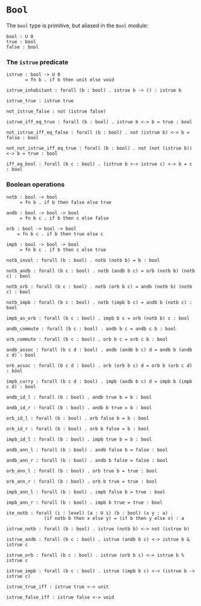 # `Bool`

The `bool` type is primitive, but aliased in the `Bool` module:

    bool : U 0
    true : bool
    false : bool


### The `istrue` predicate

    istrue : bool -> U 0
           = fn b . if b then unit else void

    istrue_inhabitant : forall (b : bool) . istrue b -> () : istrue b

    istrue_true : istrue true

    not_istrue_false : not (istrue false)

    istrue_iff_eq_true : forall (b : bool) . istrue b <-> b = true : bool

    not_istrue_iff_eq_false : forall (b : bool) . not (istrue b) <-> b = false : bool

    not_not_istrue_iff_eq_true : forall (b : bool) . not (not (istrue b)) <-> b = true : bool

    iff_eq_bool : forall (b c : bool) . (istrue b <-> istrue c) <-> b = c : bool


### Boolean operations

    notb : bool -> bool
         = fn b . if b then false else true

    andb : bool -> bool -> bool
         = fn b c . if b then c else false

    orb : bool -> bool -> bool
        = fn b c . if b then true else c

    impb : bool -> bool -> bool
         = fn b c . if b then c else true

    notb_invol : forall (b : bool) . notb (notb b) = b : bool

    notb_andb : forall (b c : bool) . notb (andb b c) = orb (notb b) (notb c) : bool

    notb_orb : forall (b c : bool) . notb (orb b c) = andb (notb b) (notb c) : bool

    notb_impb : forall (b c : bool) . notb (impb b c) = andb b (notb c) : bool

    impb_as_orb : forall (b c : bool) . impb b c = orb (notb b) c : bool

    andb_commute : forall (b c : bool) . andb b c = andb c b : bool

    orb_commute : forall (b c : bool) . orb b c = orb c b : bool

    andb_assoc : forall (b c d : bool) . andb (andb b c) d = andb b (andb c d) : bool

    orb_assoc : forall (b c d : bool) . orb (orb b c) d = orb b (orb c d) : bool

    impb_curry : forall (b c d : bool) . impb (andb b c) d = impb b (impb c d) : bool

    andb_id_l : forall (b : bool) . andb true b = b : bool

    andb_id_r : forall (b : bool) . andb b true = b : bool

    orb_id_l : forall (b : bool) . orb false b = b : bool

    orb_id_r : forall (b : bool) . orb b false = b : bool

    impb_id_l : forall (b : bool) . impb true b = b : bool

    andb_ann_l : forall (b : bool) . andb false b = false : bool

    andb_ann_r : forall (b : bool) . andb b false = false : bool

    orb_ann_l : forall (b : bool) . orb true b = true : bool

    orb_ann_r : forall (b : bool) . orb b true = true : bool

    impb_ann_l : forall (b : bool) . impb false b = true : bool

    impb_ann_r : forall (b : bool) . impb b true = true : bool

    ite_notb : forall (i : level) (a : U i) (b : bool) (x y : a) .
                  (if notb b then x else y) = (if b then y else x) : a

    istrue_notb : forall (b : bool) . istrue (notb b) <-> not (istrue b)

    istrue_andb : forall (b c : bool) . istrue (andb b c) <-> istrue b & istrue c

    istrue_orb : forall (b c : bool) . istrue (orb b c) <-> istrue b % istrue c

    istrue_impb : forall (b c : bool) . istrue (impb b c) <-> (istrue b -> istrue c)

    istrue_true_iff : istrue true <-> unit

    istrue_false_iff : istrue false <-> void
